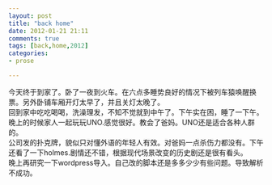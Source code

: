 ```yaml
---
layout: post
title: "back home"
date: 2012-01-21 21:11
comments: true
tags: [back,home,2012] 
categories:
- prose

---
```

今天终于到家了。卧了一夜到火车。在六点多睡势良好的情况下被列车猿唤醒换票。另外卧铺车厢开灯太早了，并且关灯太晚了。 <br/>
回到家中吃吃喝喝，洗澡理发，不知不觉就到中午了。下午实在困，睡了一下午。晚上的时候家人一起玩玩UNO.感觉很好。教会了爸妈。UNO还是适合各种人群的。 <br/>
公司发的扑克牌，貌似只对懂外语的年轻人有效。对爸妈一点杀伤力都没有。下午还看了一下holmes.剧情还不错，根据现代场景改变的历史剧还是很有看头。 <br/>
晚上再研究一下wordpress导入。自己改的脚本还是多多少少有些问题。导致解析不成功。
